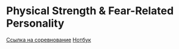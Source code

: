 # Physical Strength & Fear-Related Personality
[Ссылка на соревнование](https://www.kaggle.com/datasets/thedevastator/physical-strength-correlation-with-fear-related?resource=download&select=Sample_3.csv)
[Нотбук](https://github.com/elizapotato/Kaggle-Physical-Strength-Fear-Related-Personality/blob/main/Mental_Health.ipynb) 
